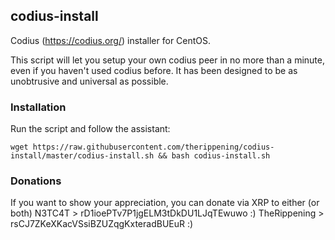 ## codius-install
Codius (https://codius.org/) installer for CentOS.

This script will let you setup your own codius peer in no more than a minute, even if you haven't used codius before. It has been designed to be as unobtrusive and universal as possible.

### Installation
Run the script and follow the assistant:

`wget https://raw.githubusercontent.com/therippening/codius-install/master/codius-install.sh && bash codius-install.sh`

### Donations

If you want to show your appreciation, you can donate via XRP to either (or both)
N3TC4T > rD1ioePTv7P1jgELM3tDkDU1LJqTEwuwo :)
TheRippening > rsCJ7ZKeXKacVSsiBZUZqgKxteradBUEuR :)


